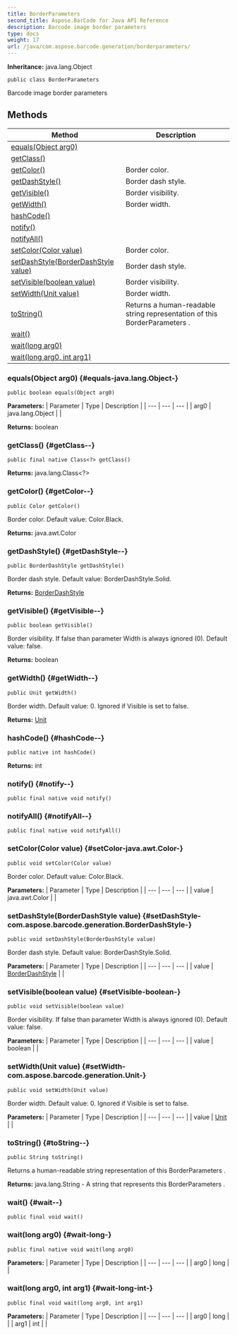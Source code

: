 ```yaml
---
title: BorderParameters
second_title: Aspose.BarCode for Java API Reference
description: Barcode image border parameters
type: docs
weight: 17
url: /java/com.aspose.barcode.generation/borderparameters/
---
```

**Inheritance:**
java.lang.Object
```
public class BorderParameters
```

Barcode image border parameters
## Methods

| Method | Description |
| --- | --- |
| [equals(Object arg0)](#equals-java.lang.Object-) |  |
| [getClass()](#getClass--) |  |
| [getColor()](#getColor--) | Border color. |
| [getDashStyle()](#getDashStyle--) | Border dash style. |
| [getVisible()](#getVisible--) | Border visibility. |
| [getWidth()](#getWidth--) | Border width. |
| [hashCode()](#hashCode--) |  |
| [notify()](#notify--) |  |
| [notifyAll()](#notifyAll--) |  |
| [setColor(Color value)](#setColor-java.awt.Color-) | Border color. |
| [setDashStyle(BorderDashStyle value)](#setDashStyle-com.aspose.barcode.generation.BorderDashStyle-) | Border dash style. |
| [setVisible(boolean value)](#setVisible-boolean-) | Border visibility. |
| [setWidth(Unit value)](#setWidth-com.aspose.barcode.generation.Unit-) | Border width. |
| [toString()](#toString--) | Returns a human-readable string representation of this  BorderParameters . |
| [wait()](#wait--) |  |
| [wait(long arg0)](#wait-long-) |  |
| [wait(long arg0, int arg1)](#wait-long-int-) |  |
### equals(Object arg0) {#equals-java.lang.Object-}
```
public boolean equals(Object arg0)
```




**Parameters:**
| Parameter | Type | Description |
| --- | --- | --- |
| arg0 | java.lang.Object |  |

**Returns:**
boolean
### getClass() {#getClass--}
```
public final native Class<?> getClass()
```




**Returns:**
java.lang.Class<?>
### getColor() {#getColor--}
```
public Color getColor()
```


Border color. Default value: Color.Black.

**Returns:**
java.awt.Color
### getDashStyle() {#getDashStyle--}
```
public BorderDashStyle getDashStyle()
```


Border dash style. Default value: BorderDashStyle.Solid.

**Returns:**
[BorderDashStyle](../../com.aspose.barcode.generation/borderdashstyle)
### getVisible() {#getVisible--}
```
public boolean getVisible()
```


Border visibility. If false than parameter Width is always ignored (0). Default value: false.

**Returns:**
boolean
### getWidth() {#getWidth--}
```
public Unit getWidth()
```


Border width. Default value: 0. Ignored if Visible is set to false.

**Returns:**
[Unit](../../com.aspose.barcode.generation/unit)
### hashCode() {#hashCode--}
```
public native int hashCode()
```




**Returns:**
int
### notify() {#notify--}
```
public final native void notify()
```




### notifyAll() {#notifyAll--}
```
public final native void notifyAll()
```




### setColor(Color value) {#setColor-java.awt.Color-}
```
public void setColor(Color value)
```


Border color. Default value: Color.Black.

**Parameters:**
| Parameter | Type | Description |
| --- | --- | --- |
| value | java.awt.Color |  |

### setDashStyle(BorderDashStyle value) {#setDashStyle-com.aspose.barcode.generation.BorderDashStyle-}
```
public void setDashStyle(BorderDashStyle value)
```


Border dash style. Default value: BorderDashStyle.Solid.

**Parameters:**
| Parameter | Type | Description |
| --- | --- | --- |
| value | [BorderDashStyle](../../com.aspose.barcode.generation/borderdashstyle) |  |

### setVisible(boolean value) {#setVisible-boolean-}
```
public void setVisible(boolean value)
```


Border visibility. If false than parameter Width is always ignored (0). Default value: false.

**Parameters:**
| Parameter | Type | Description |
| --- | --- | --- |
| value | boolean |  |

### setWidth(Unit value) {#setWidth-com.aspose.barcode.generation.Unit-}
```
public void setWidth(Unit value)
```


Border width. Default value: 0. Ignored if Visible is set to false.

**Parameters:**
| Parameter | Type | Description |
| --- | --- | --- |
| value | [Unit](../../com.aspose.barcode.generation/unit) |  |

### toString() {#toString--}
```
public String toString()
```


Returns a human-readable string representation of this  BorderParameters .

**Returns:**
java.lang.String - A string that represents this  BorderParameters .
### wait() {#wait--}
```
public final void wait()
```




### wait(long arg0) {#wait-long-}
```
public final native void wait(long arg0)
```




**Parameters:**
| Parameter | Type | Description |
| --- | --- | --- |
| arg0 | long |  |

### wait(long arg0, int arg1) {#wait-long-int-}
```
public final void wait(long arg0, int arg1)
```




**Parameters:**
| Parameter | Type | Description |
| --- | --- | --- |
| arg0 | long |  |
| arg1 | int |  |

